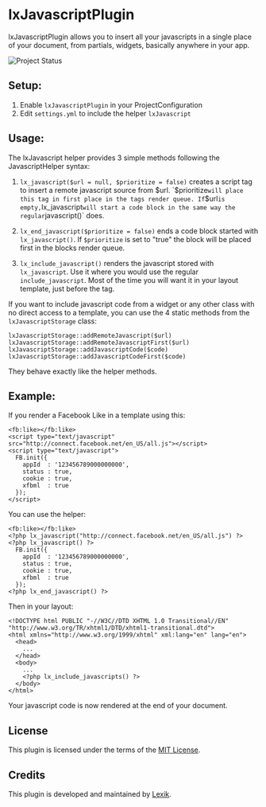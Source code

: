 lxJavascriptPlugin
==================

lxJavascriptPlugin allows you to insert all your javascripts in a single place of your document, from partials, widgets, basically anywhere in your app.

![Project Status](http://stillmaintained.com/lexik/lxJavascriptPlugin.png)

Setup:
------

1. Enable `lxJavascriptPlugin` in your ProjectConfiguration
2. Edit `settings.yml` to include the helper `lxJavascript`

Usage:
------

The lxJavascript helper provides 3 simple methods following the JavascriptHelper syntax:

1. `lx_javascript($url = null, $prioritize = false)` creates a script tag to insert a remote javascript source from $url.
   `$prioritize` will place this tag in first place in the tags render queue.
   If `$url` is empty, `lx_javascript` will start a code block in the same way the regular `javascript()` does.

2. `lx_end_javascript($prioritize = false)` ends a code block started with `lx_javascript()`.
   If `$prioritize` is set to "true" the block will be placed first in the blocks render queue.

3. `lx_include_javascript()` renders the javascript stored with `lx_javascript`. Use it where you would use the regular `include_javascript`. Most of the time you will want it in your layout template, just before the </body> tag.


If you want to include javascript code from a widget or any other class with no direct access to a template, you can use the 4 static methods from the `lxJavascriptStorage` class:

    lxJavascriptStorage::addRemoteJavascript($url)
    lxJavascriptStorage::addRemoteJavascriptFirst($url)
    lxJavascriptStorage::addJavascriptCode($code)
    lxJavascriptStorage::addJavascriptCodeFirst($code)

They behave exactly like the helper methods.

Example:
--------

If you render a Facebook Like in a template using this:

    <fb:like></fb:like>
    <script type="text/javascript" src="http://connect.facebook.net/en_US/all.js"></script>
    <script type="text/javascript">
      FB.init({
        appId  : '123456789000000000',
        status : true,
        cookie : true,
        xfbml  : true
      });
    </script>

You can use the helper:

    <fb:like></fb:like>
    <?php lx_javascript("http://connect.facebook.net/en_US/all.js") ?>
    <?php lx_javascript() ?>
      FB.init({
        appId  : '123456789000000000',
        status : true,
        cookie : true,
        xfbml  : true
      });
    <?php lx_end_javascript() ?>

Then in your layout:

    <!DOCTYPE html PUBLIC "-//W3C//DTD XHTML 1.0 Transitional//EN" "http://www.w3.org/TR/xhtml1/DTD/xhtml1-transitional.dtd">
    <html xmlns="http://www.w3.org/1999/xhtml" xml:lang="en" lang="en">
      <head>
        ...
      </head>
      <body>
        ...
        <?php lx_include_javascripts() ?>
      </body>
    </html>

Your javascript code is now rendered at the end of your document.

License
-------

This plugin is licensed under the terms of the [MIT License](http://en.wikipedia.org/wiki/MIT_License).

Credits
-------

This plugin is developed and maintained by [Lexik](http://www.lexik.fr).
